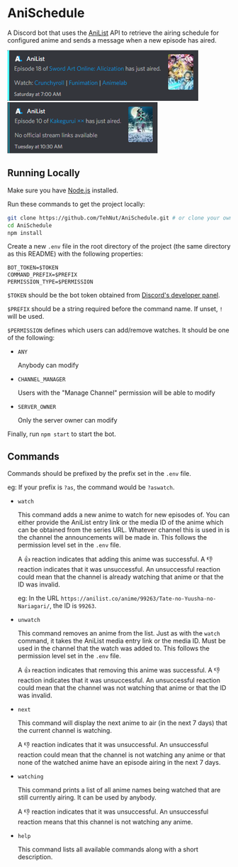 # AniSchedule

A Discord bot that uses the [AniList](https://anilist.co) API to retrieve the airing schedule for configured anime and 
sends a message when a new episode has aired.

![Example Announcement](./img/example.png) ![Example Announcement](./img/example2.png)

## Running Locally

Make sure you have [Node.js](https://nodejs.org/) installed.

Run these commands to get the project locally:

```sh
git clone https://github.com/TehNut/AniSchedule.git # or clone your own fork
cd AniSchedule
npm install
```

Create a new `.env` file in the root directory of the project (the same directory as this README) with the following properties:

```
BOT_TOKEN=$TOKEN
COMMAND_PREFIX=$PREFIX
PERMISSION_TYPE=$PERMISSION
```

`$TOKEN` should be the bot token obtained from [Discord's developer panel](https://discordapp.com/developers/).

`$PREFIX` should be a string required before the command name. If unset, `!` will be used.

`$PERMISSION` defines which users can add/remove watches. It should be one of the following: 

  * `ANY` 
  
    Anybody can modify
    
  * `CHANNEL_MANAGER` 
  
    Users with the "Manage Channel" permission will be able to modify
    
  * `SERVER_OWNER` 
    
    Only the server owner can modify

Finally, run `npm start` to start the bot.

## Commands

Commands should be prefixed by the prefix set in the `.env` file.

eg: If your prefix is `?as`, the command would be `?aswatch`.
  
* `watch`

  This command adds a new anime to watch for new episodes of. You can either provide the AniList entry link or the media 
  ID of the anime which can be obtained from the series URL. Whatever channel this is used in is the channel the announcements 
  will be made in. This follows the permission level set in the `.env` file.
  
  A 👍 reaction indicates that adding this anime was successful. A 👎 reaction indicates that it was unsuccessful. An unsuccessful
  reaction could mean that the channel is already watching that anime or that the ID was invalid.
  
  eg: In the URL `https://anilist.co/anime/99263/Tate-no-Yuusha-no-Nariagari/`, the ID is `99263`.

* `unwatch`

  This command removes an anime from the list. Just as with the `watch` command, it takes the AniList media entry link or
  the media ID. Must be used in the channel that the watch was added to. This follows the permission level set in the `.env` 
  file.
  
  A 👍 reaction indicates that removing this anime was successful. A 👎 reaction indicates that it was unsuccessful. An unsuccessful
  reaction could mean that the channel was not watching that anime or that the ID was invalid.
  
* `next`

  This command will display the next anime to air (in the next 7 days) that the current channel is watching.
  
  A 👎 reaction indicates that it was unsuccessful. An unsuccessful reaction could mean that the channel is not watching
  any anime or that none of the watched anime have an episode airing in the next 7 days.

* `watching`
  
  This command prints a list of all anime names being watched that are still currently airing. It can be used by anybody.

  A 👎 reaction indicates that it was unsuccessful. An unsuccessful reaction means that this channel is not watching any
  anime.
  
* `help`

  This command lists all available commands along with a short description.
